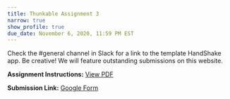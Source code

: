 ```yaml
---
title: Thunkable Assignment 3
narrow: true
show_profile: true
due_date: November 6, 2020, 11:59 PM EST
---
```


Check the #general channel in Slack for a link to the template HandShake app. Be creative! We will feature outstanding submissions on this website.

**Assignment Instructions:** <a href="/files/thunkable_a3.pdf" target="_blank">View PDF</a>

**Submission Link:** <a href="https://docs.google.com/forms/d/e/1FAIpQLSfk64Z5d26E8LBuv1kIhu8GCvfqjWsT9Z-AVrzRlbTrdQWEfg/viewform" target="_blank">Google Form</a>
